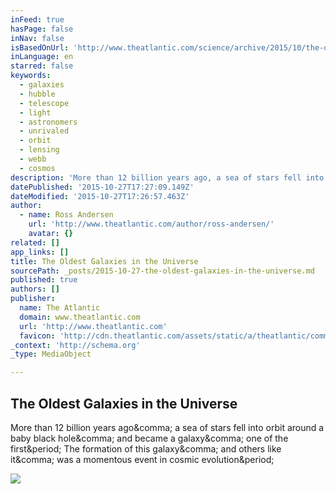 ```yaml
---
inFeed: true
hasPage: false
inNav: false
isBasedOnUrl: 'http://www.theatlantic.com/science/archive/2015/10/the-oldest-galaxies-ever-glimpsed/412300/?single_page=true'
inLanguage: en
starred: false
keywords:
  - galaxies
  - hubble
  - telescope
  - light
  - astronomers
  - unrivaled
  - orbit
  - lensing
  - webb
  - cosmos
description: 'More than 12 billion years ago, a sea of stars fell into orbit around a baby black hole, and became a galaxy, one of the first. The formation of this galaxy, and others like it, was a momentous event in cosmic evolution.'
datePublished: '2015-10-27T17:27:09.149Z'
dateModified: '2015-10-27T17:26:57.463Z'
author:
  - name: Ross Andersen
    url: 'http://www.theatlantic.com/author/ross-andersen/'
    avatar: {}
related: []
app_links: []
title: The Oldest Galaxies in the Universe
sourcePath: _posts/2015-10-27-the-oldest-galaxies-in-the-universe.md
published: true
authors: []
publisher:
  name: The Atlantic
  domain: www.theatlantic.com
  url: 'http://www.theatlantic.com'
  favicon: 'http://cdn.theatlantic.com/assets/static/a/theatlantic/common/img/favicon.ico'
_context: 'http://schema.org'
_type: MediaObject

---
```

<article style=""><h1>The Oldest Galaxies in the Universe</h1><p>More than 12 billion years ago&amp;comma; a sea of stars fell into orbit around a baby black hole&amp;comma; and became a galaxy&amp;comma; one of the first&amp;period; The formation of this galaxy&amp;comma; and others like it&amp;comma; was a momentous event in cosmic evolution&amp;period;</p><img src="http://cdn.theatlantic.com/assets/media/img/mt/2015/10/hubble_big_bang/facebook.jpg?1445721390" /></article>